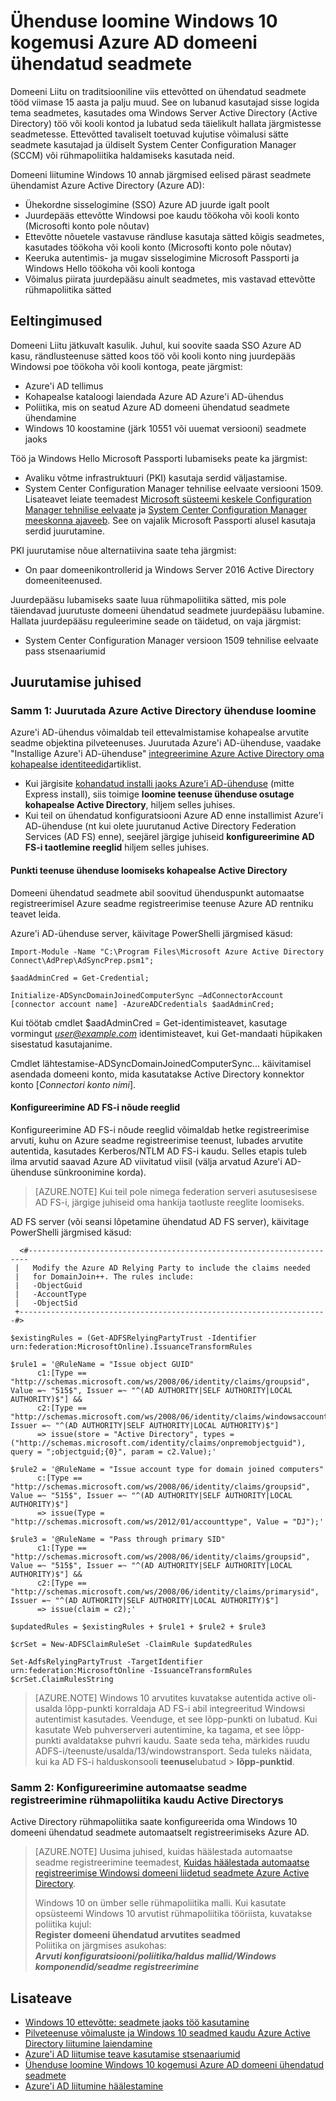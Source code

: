 <properties
    pageTitle="Ühenduse Azure AD domeeni ühendatud seadmete jaoks Windows 10 kogemusi | Microsoft Azure'i"
    description="Selgitatakse, kuidas saavad administraatorid konfigureerida rühmapoliitika seadmete olema domeeni ühendatud ettevõtte võrku."
    services="active-directory"
    documentationCenter=""
    authors="femila"
    manager="swadhwa"
    editor=""
    tags="azure-classic-portal"/>

<tags
    ms.service="active-directory"
    ms.workload="identity"
    ms.tgt_pltfrm="na"
    ms.devlang="na"
    ms.topic="article"
    ms.date="09/27/2016"
    ms.author="femila"/>

# <a name="connect-domain-joined-devices-to-azure-ad-for-windows-10-experiences"></a>Ühenduse loomine Windows 10 kogemusi Azure AD domeeni ühendatud seadmete

Domeeni Liitu on traditsiooniline viis ettevõtted on ühendatud seadmete tööd viimase 15 aasta ja palju muud. See on lubanud kasutajad sisse logida tema seadmetes, kasutades oma Windows Server Active Directory (Active Directory) töö või kooli kontod ja lubatud seda täielikult hallata järgmistesse seadmetesse. Ettevõtted tavaliselt toetuvad kujutise võimalusi sätte seadmete kasutajad ja üldiselt System Center Configuration Manager (SCCM) või rühmapoliitika haldamiseks kasutada neid.

Domeeni liitumine Windows 10 annab järgmised eelised pärast seadmete ühendamist Azure Active Directory (Azure AD):

- Ühekordne sisselogimine (SSO) Azure AD juurde igalt poolt
- Juurdepääs ettevõtte Windowsi poe kaudu töökoha või kooli konto (Microsofti konto pole nõutav)
- Ettevõtte nõuetele vastavuse rändluse kasutaja sätted kõigis seadmetes, kasutades töökoha või kooli konto (Microsofti konto pole nõutav)
- Keeruka autentimis- ja mugav sisselogimine Microsoft Passporti ja Windows Hello töökoha või kooli kontoga
- Võimalus piirata juurdepääsu ainult seadmetes, mis vastavad ettevõtte rühmapoliitika sätted

## <a name="prerequisites"></a>Eeltingimused

Domeeni Liitu jätkuvalt kasulik. Juhul, kui soovite saada SSO Azure AD kasu, rändlusteenuse sätted koos töö või kooli konto ning juurdepääs Windowsi poe töökoha või kooli kontoga, peate järgmist:

- Azure'i AD tellimus
- Kohapealse kataloogi laiendada Azure AD Azure'i AD-ühendus
- Poliitika, mis on seatud Azure AD domeeni ühendatud seadmete ühendamine
- Windows 10 koostamine (järk 10551 või uuemat versiooni) seadmete jaoks

Töö ja Windows Hello Microsoft Passporti lubamiseks peate ka järgmist:

- Avaliku võtme infrastruktuuri (PKI) kasutaja serdid väljastamise.
- System Center Configuration Manager tehnilise eelvaate versiooni 1509. Lisateavet leiate teemadest [Microsoft süsteemi keskele Configuration Manager tehnilise eelvaate](https://technet.microsoft.com/library/dn965439.aspx#BKMK_TP3Update) ja [System Center Configuration Manager meeskonna ajaveeb](http://blogs.technet.com/b/configmgrteam/archive/2015/09/23/now-available-update-for-system-center-config-manager-tp3.aspx). See on vajalik Microsoft Passporti alusel kasutaja serdid juurutamine.

PKI juurutamise nõue alternatiivina saate teha järgmist:

- On paar domeenikontrollerid ja Windows Server 2016 Active Directory domeeniteenused.

Juurdepääsu lubamiseks saate luua rühmapoliitika sätted, mis pole täiendavad juurutuste domeeni ühendatud seadmete juurdepääsu lubamine. Hallata juurdepääsu reguleerimine seade on täidetud, on vaja järgmist:

- System Center Configuration Manager versioon 1509 tehnilise eelvaate pass stsenaariumid

## <a name="deployment-instructions"></a>Juurutamise juhised



### <a name="step-1-deploy-azure-active-directory-connect"></a>Samm 1: Juurutada Azure Active Directory ühenduse loomine

Azure'i AD-ühendus võimaldab teil ettevalmistamise kohapealse arvutite seadme objektina pilveteenuses. Juurutada Azure'i AD-ühenduse, vaadake "Installige Azure'i AD-ühenduse" [integreerimine Azure Active Directory oma kohapealse identiteedid](active-directory-aadconnect.md#install-azure-ad-connect)artiklist.

 - Kui järgisite [kohandatud installi jaoks Azure'i AD-ühenduse](./connect/active-directory-aadconnect-get-started-custom.md) (mitte Express install), siis toimige **loomine teenuse ühenduse osutage kohapealse Active Directory**, hiljem selles juhises.
 - Kui teil on ühendatud konfiguratsiooni Azure AD enne installimist Azure'i AD-ühenduse (nt kui olete juurutanud Active Directory Federation Services (AD FS) enne), seejärel järgige juhiseid **konfigureerimine AD FS-i taotlemine reeglid** hiljem selles juhises.

#### <a name="create-a-service-connection-point-in-on-premises-active-directory"></a>Punkti teenuse ühenduse loomiseks kohapealse Active Directory

Domeeni ühendatud seadmete abil soovitud ühenduspunkt automaatse registreerimisel Azure seadme registreerimise teenuse Azure AD rentniku teavet leida.

Azure'i AD-ühenduse server, käivitage PowerShelli järgmised käsud:

    Import-Module -Name "C:\Program Files\Microsoft Azure Active Directory Connect\AdPrep\AdSyncPrep.psm1";

    $aadAdminCred = Get-Credential;

    Initialize-ADSyncDomainJoinedComputerSync –AdConnectorAccount [connector account name] -AzureADCredentials $aadAdminCred;


Kui töötab cmdlet $aadAdminCred = Get-identimisteavet, kasutage vormingut *user@example.com* identimisteavet, kui Get-mandaati hüpikaken sisestatud kasutajanime.

Cmdlet lähtestamise-ADSyncDomainJoinedComputerSync... käivitamisel asendada domeeni konto, mida kasutatakse Active Directory konnektor konto [*Connectori konto nimi*].

#### <a name="configure-ad-fs-claim-rules"></a>Konfigureerimine AD FS-i nõude reeglid
Konfigureerimine AD FS-i nõude reeglid võimaldab hetke registreerimise arvuti, kuhu on Azure seadme registreerimise teenust, lubades arvutite autentida, kasutades Kerberos/NTLM AD FS-i kaudu. Selles etapis tuleb ilma arvutid saavad Azure AD viivitatud viisil (välja arvatud Azure'i AD-ühenduse sünkroonimine korda).

>[AZURE.NOTE]
Kui teil pole nimega federation serveri asutusesisese AD FS-i, järgige juhiseid oma hankija taotluste reeglite loomiseks.

AD FS server (või seansi lõpetamine ühendatud AD FS server), käivitage PowerShelli järgmised käsud:

      <#----------------------------------------------------------------------
     |   Modify the Azure AD Relying Party to include the claims needed
     |   for DomainJoin++. The rules include:
     |   -ObjectGuid
     |   -AccountType
     |   -ObjectSid
     +---------------------------------------------------------------------#>

    $existingRules = (Get-ADFSRelyingPartyTrust -Identifier urn:federation:MicrosoftOnline).IssuanceTransformRules

    $rule1 = '@RuleName = "Issue object GUID"
          c1:[Type == "http://schemas.microsoft.com/ws/2008/06/identity/claims/groupsid", Value =~ "515$", Issuer =~ "^(AD AUTHORITY|SELF AUTHORITY|LOCAL AUTHORITY)$"] &&
          c2:[Type == "http://schemas.microsoft.com/ws/2008/06/identity/claims/windowsaccountname", Issuer =~ "^(AD AUTHORITY|SELF AUTHORITY|LOCAL AUTHORITY)$"]
          => issue(store = "Active Directory", types = ("http://schemas.microsoft.com/identity/claims/onpremobjectguid"), query = ";objectguid;{0}", param = c2.Value);'

    $rule2 = '@RuleName = "Issue account type for domain joined computers"
          c:[Type == "http://schemas.microsoft.com/ws/2008/06/identity/claims/groupsid", Value =~ "515$", Issuer =~ "^(AD AUTHORITY|SELF AUTHORITY|LOCAL AUTHORITY)$"]
          => issue(Type = "http://schemas.microsoft.com/ws/2012/01/accounttype", Value = "DJ");'

    $rule3 = '@RuleName = "Pass through primary SID"
          c1:[Type == "http://schemas.microsoft.com/ws/2008/06/identity/claims/groupsid", Value =~ "515$", Issuer =~ "^(AD AUTHORITY|SELF AUTHORITY|LOCAL AUTHORITY)$"] &&
          c2:[Type == "http://schemas.microsoft.com/ws/2008/06/identity/claims/primarysid", Issuer =~ "^(AD AUTHORITY|SELF AUTHORITY|LOCAL AUTHORITY)$"]
          => issue(claim = c2);'

    $updatedRules = $existingRules + $rule1 + $rule2 + $rule3

    $crSet = New-ADFSClaimRuleSet -ClaimRule $updatedRules

    Set-AdfsRelyingPartyTrust -TargetIdentifier urn:federation:MicrosoftOnline -IssuanceTransformRules $crSet.ClaimRulesString

>[AZURE.NOTE]
Windows 10 arvutites kuvatakse autentida active oli-usalda lõpp-punkti korraldaja AD FS-i abil integreeritud Windowsi autentimist kasutades. Veenduge, et see lõpp-punkti on lubatud. Kui kasutate Web puhverserveri autentimine, ka tagama, et see lõpp-punkti avaldatakse puhvri kaudu. Saate seda teha, märkides ruudu ADFS-i/teenuste/usalda/13/windowstransport. Seda tuleks näidata, kui ka AD FS-i halduskonsooli **teenuse**lubatud > **lõpp-punktid**.


### <a name="step-2-configure-automatic-device-registration-via-group-policy-in-active-directory"></a>Samm 2: Konfigureerimine automaatse seadme registreerimine rühmapoliitika kaudu Active Directorys

Active Directory rühmapoliitika saate konfigureerida oma Windows 10 domeeni ühendatud seadmete automaatselt registreerimiseks Azure AD.

> [AZURE.NOTE]
> Uusima juhised, kuidas häälestada automaatse seadme registreerimine teemadest, [Kuidas häälestada automaatse registreerimise Windowsi domeeni liidetud seadmete Azure Active Directory](active-directory-conditional-access-automatic-device-registration-setup.md).
>
> Windows 10 on ümber selle rühmapoliitika malli. Kui kasutate opsüsteemi Windows 10 arvutist rühmapoliitika tööriista, kuvatakse poliitika kujul: <br>
> **Register domeeni ühendatud arvutites seadmed**<br>
> Poliitika on järgmises asukohas:<br>
> ***Arvuti konfiguratsiooni/poliitika/haldus mallid/Windows komponendid/seadme registreerimine***


## <a name="additional-information"></a>Lisateave
* [Windows 10 ettevõtte: seadmete jaoks töö kasutamine](active-directory-azureadjoin-windows10-devices-overview.md)
* [Pilveteenuse võimaluste ja Windows 10 seadmed kaudu Azure Active Directory liitumine laiendamine](active-directory-azureadjoin-user-upgrade.md)
* [Azure'i AD liitumise teave kasutamise stsenaariumid](active-directory-azureadjoin-deployment-aadjoindirect.md)
* [Ühenduse loomine Windows 10 kogemusi Azure AD domeeni ühendatud seadmete](active-directory-azureadjoin-devices-group-policy.md)
* [Azure'i AD liitumine häälestamine](active-directory-azureadjoin-setup.md)
